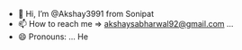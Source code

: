 - 👋 Hi, I’m @Akshay3991 from Sonipat
- 📫 How to reach me => akshaysabharwal92@gmail.com ...
- 😄 Pronouns: ... He
